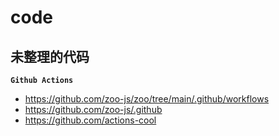 # code

## 未整理的代码

**`Github Actions`**

* https://github.com/zoo-js/zoo/tree/main/.github/workflows
* https://github.com/zoo-js/.github
* https://github.com/actions-cool
